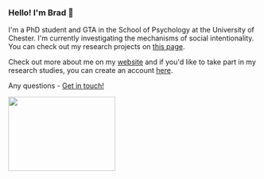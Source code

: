 ### Hello! I'm Brad 👋

I'm a PhD student and GTA in the School of Psychology at the University of Chester. I'm currently investigating the mechanisms of social intentionality. You can check out my research projects on [this page](https://github.com/BradKennedy-PhD). 

Check out more about me on my [website](https://bradleykennedy.co.uk) and if you'd like to take part in my research studies, you can create an account [here](https://account.bradleykennedy.co.uk).

Any questions - [Get in touch!](https://bradleykennedy.co.uk/contact)

<img src="https://dl.dropbox.com/s/js5w2w3tltn58gy/RISC%20Logo%20crop.PNG?dl=0" data-canonical-src="https://gyazo.com/eb5c5741b6a9a16c692170a41a49c858.png" width="215" height="150" />
